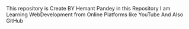 This repository is Create BY Hemant Pandey 
in this Repository 
I am Learning WebDevelopment from
Online Platforms like YouTube 
And Also GitHub
